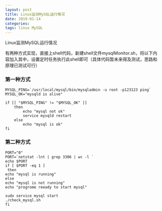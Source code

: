 ```yaml
---
layout: post
title: Linux监测MySQL运行情况
date: 2019-01-14
categories: 
tags: linux MySQL
---
```

Linux监测MySQL运行情况


有两种方式实现，直接上shell代码，新建shell文件mysqlMonitor.sh，将以下内容加入其中，设置定时任务执行此shell即可（具体代码暂未来得及测试，思路和原理已测试可行）

### 第一种方式

```
MYSQL_PING=`/usr/local/mysql/bin/mysqladmin -u root -p123123 ping`
MYSQL_OK="mysqld is alive"

if [[ "$MYSQL_PING" != "$MYSQL_OK" ]]
    then
        echo "mysql not ok"
        service mysqld restart
    else
        echo "mysql is ok"
fi
```

### 第二种方式

```
PORT="0"
PORT=`netstat -lnt | grep 3306 | wc -l `
echo $PORT
if [ $PORT -eq 1 ]
 then
echo "mysql is running"
else
echo "mysql is not running"
echo "progrome reeady to start mysql"

sudo service mysql start
./check_mysql.sh
fi
```
